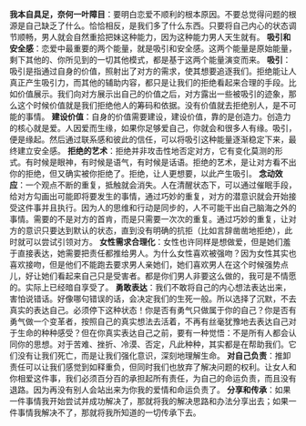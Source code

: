 **我本自具足，奈何一叶障目**：要明白恋爱不顺利的根本原因。不要总觉得问题的根源是自己缺乏了什么。恰恰相反，是我们多了什么东西。只要将自己内心的状态调节顺畅，男人就会自然重拾把妹这种能力，因为这种能力男人天生就有。
**吸引和安全感**：恋爱中最重要的两个能量，就是吸引和安全感。这两个能量是原始能量，剩下其他的、你所见到的一切其他模式，都是基于这两个能量演变而来。
**吸引**：吸引是指通过自身的价值，照射出了对方的需求，使其想要追逐我们。拒绝能让人真正产生吸引力，而其他的辅助内容，都只是让我们的拒绝看起来合理的手段。比如价值展示。我们向对方展示出自己的价值之后，对方露出一些被吸引的迹象，那么这个时候价值就是我们拒绝他人的筹码和依据。没有价值就去拒绝别人，是不可能的事情。
**建设价值**：自身的价值需要建设，建设价值，靠的是创造力。创造力的核心就是爱。人因爱而生缘，如果你足够爱自己，你就会和很多人有缘。吸引，便是缘起。然后通过联系感和彼此的信任，可以将吸引这种能量逐渐稳定下来，最终建立安全感。
**拒绝的艺术**：拒绝并非攻击性地否定对方，它有变化莫测的形式。有时候是眼神，有时候是语气，有时候是话语。拒绝的艺术，是让对方看不出你的拒绝，但又确实被你拒绝了。拒绝，让人更想要，以此产生吸引。
**念动效应**：一个观点不断的重复，抵触就会消失。人在清醒状态下，可以通过催眠手段，给对方勾画出可能即将要发生的事情，通过巧妙的重复，对方的潜意识就会开始接受这件事并且执行。因为人的思维和行动是同步的，人不可能干出自己脑海之外的事情。需要的不是对方的首肯，而是只需要一次次的重复。通过巧妙的重复，让对方的意识只要达到默认的状态，直到没有明确的抗拒（比如言辞凿凿地拒绝），此时就可以尝试引领对方。
**女性需求合理化**：女性也许同样是想做爱，但是她们羞于直接表达，她需要把责任都推给男人。为什么女性喜欢被强吻？因为女性其实也喜欢接吻，但是他们不能跑去要求男人亲她们，她们喜欢男人在这个时候强势点儿，好让她们看起来自己只是受害者。都是你们男人非要这么做的，我可是不情愿的。实际上已经暗自享受了。
**勇敢表达**：我们不敢将自己的内心想法表达出来，害怕说错话。好像哪句错误的话，会决定我们的生死一般。所以选择了沉默，不去真实的表达自己。必须停下这种状态！你是否有勇气只做属于你的自己？你是否有勇气做一个变革者，按照自己的真实想法去活着，不再有丝毫犹豫地去表达自己对于生命的种种感受？但在你真实表达自己之前，要有一种觉悟：不是所有人都会认同你的思想。对于苦难、挫折、冷漠、否定，凡此种种，其实都是在帮助我们。它们没有让我们死亡，而是让我们强化意识，深刻地理解生命。
**对自己负责**：推卸责任可以让我们感觉到如释重负，但同时我们也放弃了解决问题的权利。让女人和你相爱这件事，我们必须百分百的承担起所有责任，为自己的命运负责，而且没有退路。因为再没有别人会站出来为你我的爱情和命运负责了。
**分享和传承**：如果一件事情我开始尝试并成功解决了，那就将我的解决思路和办法分享出去；如果一件事情我解决不了，那就将我所知道的一切传承下去。